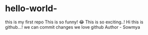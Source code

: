 # hello-world-
this is my first repo
This is so funny! :joy:
This is so exciting..!
Hi this is github...!
we can commit changes
we love github
Author - Sowmya

